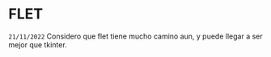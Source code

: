 # FLET

```21/11/2022``` Considero que flet tiene mucho camino aun, y puede llegar a ser mejor que tkinter.
